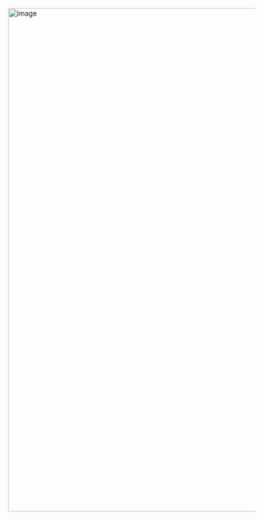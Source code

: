 <img width="1536" height="1024" alt="image" src="https://github.com/user-attachments/assets/fc5a3a0f-7a11-4ba2-9b68-a3858b434585" />
